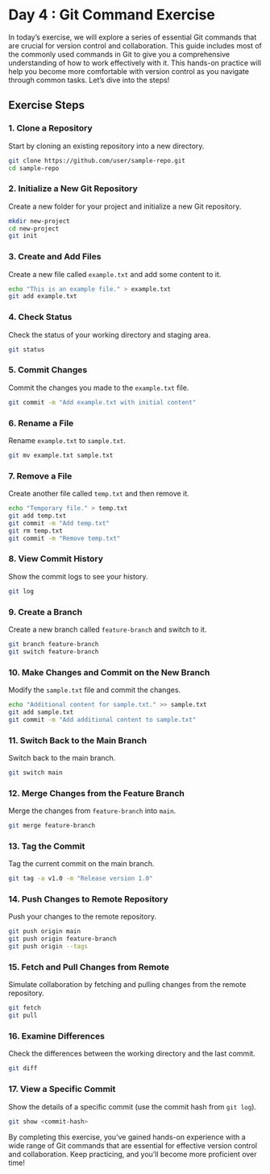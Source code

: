 # Day 4 : Git Command Exercise

In today’s exercise, we will explore a series of essential Git commands that are crucial for version control and collaboration. This guide includes most of the commonly used commands in Git to give you a comprehensive understanding of how to work effectively with it. This hands-on practice will help you become more comfortable with version control as you navigate through common tasks. Let’s dive into the steps!

## Exercise Steps

### 1. Clone a Repository

Start by cloning an existing repository into a new directory.

```bash
git clone https://github.com/user/sample-repo.git
cd sample-repo

```

### 2. Initialize a New Git Repository

Create a new folder for your project and initialize a new Git repository.

```bash
mkdir new-project
cd new-project
git init

```

### 3. Create and Add Files

Create a new file called  `example.txt`  and add some content to it.

```bash
echo "This is an example file." > example.txt
git add example.txt

```

### 4. Check Status

Check the status of your working directory and staging area.

```bash
git status

```

### 5. Commit Changes

Commit the changes you made to the  `example.txt`  file.

```bash
git commit -m "Add example.txt with initial content"

```

### 6. Rename a File

Rename  `example.txt`  to  `sample.txt`.

```bash
git mv example.txt sample.txt

```

### 7. Remove a File

Create another file called  `temp.txt`  and then remove it.

```bash
echo "Temporary file." > temp.txt
git add temp.txt
git commit -m "Add temp.txt"
git rm temp.txt
git commit -m "Remove temp.txt"

```

### 8. View Commit History

Show the commit logs to see your history.

```bash
git log

```

### 9. Create a Branch

Create a new branch called  `feature-branch`  and switch to it.

```bash
git branch feature-branch
git switch feature-branch

```

### 10. Make Changes and Commit on the New Branch

Modify the  `sample.txt`  file and commit the changes.

```bash
echo "Additional content for sample.txt." >> sample.txt
git add sample.txt
git commit -m "Add additional content to sample.txt"

```

### 11. Switch Back to the Main Branch

Switch back to the main branch.

```bash
git switch main

```

### 12. Merge Changes from the Feature Branch

Merge the changes from  `feature-branch`  into  `main`.

```bash
git merge feature-branch

```

### 13. Tag the Commit

Tag the current commit on the main branch.

```bash
git tag -a v1.0 -m "Release version 1.0"

```

### 14. Push Changes to Remote Repository

Push your changes to the remote repository.

```bash
git push origin main
git push origin feature-branch
git push origin --tags

```

### 15. Fetch and Pull Changes from Remote

Simulate collaboration by fetching and pulling changes from the remote repository.

```bash
git fetch
git pull

```

### 16. Examine Differences

Check the differences between the working directory and the last commit.

```bash
git diff

```

### 17. View a Specific Commit

Show the details of a specific commit (use the commit hash from  `git log`).

```bash
git show <commit-hash>

```

By completing this exercise, you’ve gained hands-on experience with a wide range of Git commands that are essential for effective version control and collaboration. Keep practicing, and you’ll become more proficient over time!

